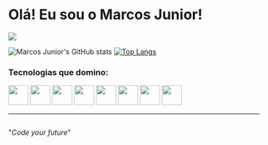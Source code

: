 # Olá! Eu sou o Marcos Junior!

<a href="https://www.linkedin.com/in/marcos-antonio-087102274/" target="_blank"><img src="https://img.shields.io/badge/LinkedIn-0077B5?style=for-the-badge&logo=linkedin&logoColor=white"></a>

![Marcos Junior's GitHub stats](https://github-readme-stats.vercel.app/api?username=marcosjunior00&show_icons=true&theme=dracula)
[![Top Langs](https://github-readme-stats.vercel.app/api/top-langs/?username=marcosjunior00&hide_progress=true&theme=dracula)](https://github.com/marcosjunior00/github-readme-stats)

### Tecnologias que domino:
<div style="display: inline-block;">
  <img src="https://cdn.jsdelivr.net/gh/devicons/devicon/icons/html5/html5-plain.svg" width="40px">
  <img src="https://cdn.jsdelivr.net/gh/devicons/devicon/icons/css3/css3-plain.svg" width="40px">
  <img src="https://cdn.jsdelivr.net/gh/devicons/devicon/icons/bootstrap/bootstrap-plain.svg" width="40px">
  <img src="https://cdn.jsdelivr.net/gh/devicons/devicon/icons/php/php-plain.svg" width="40px">
  <img src="https://cdn.jsdelivr.net/gh/devicons/devicon/icons/mysql/mysql-original.svg" width="40px">
  <img src="https://cdn.jsdelivr.net/gh/devicons/devicon/icons/javascript/javascript-plain.svg" width="40px">
  <img src="https://cdn.jsdelivr.net/gh/devicons/devicon/icons/csharp/csharp-plain.svg" width="40px">
  <img src="https://cdn.jsdelivr.net/gh/devicons/devicon/icons/python/python-plain.svg" width="40px">
</div>

<hr>

<p align="center" style="display: inline-block;">"<em>Code your future</em>"</p>
